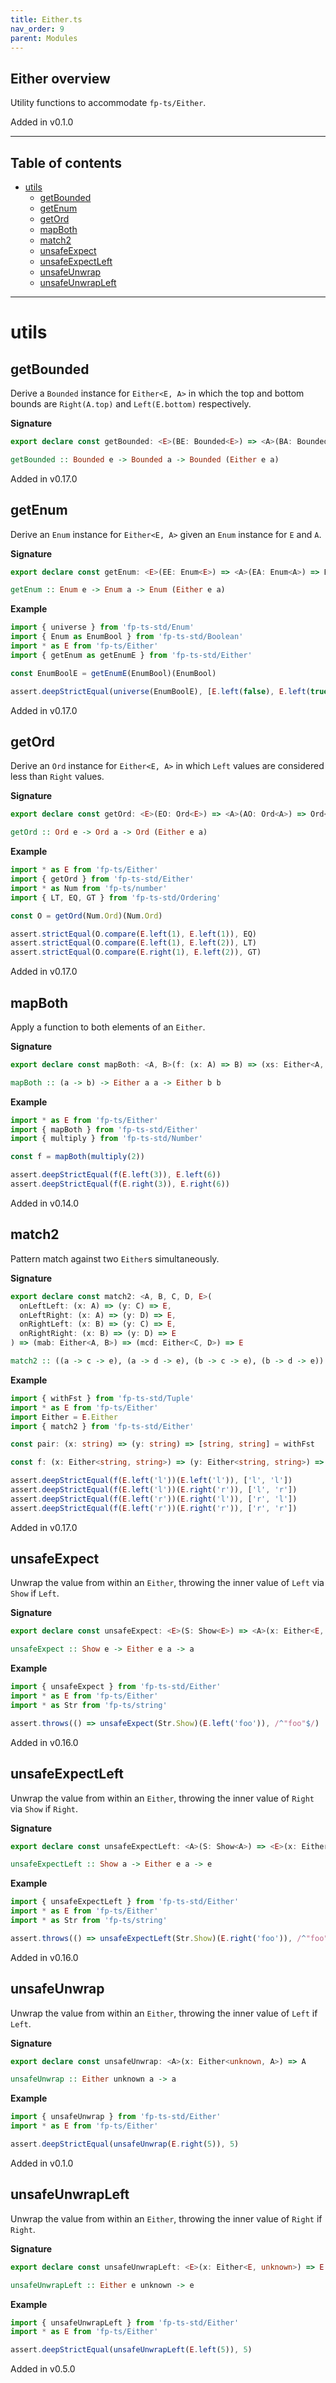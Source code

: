 ```yaml
---
title: Either.ts
nav_order: 9
parent: Modules
---
```


## Either overview

Utility functions to accommodate `fp-ts/Either`.

Added in v0.1.0

---

<h2 class="text-delta">Table of contents</h2>

- [utils](#utils)
  - [getBounded](#getbounded)
  - [getEnum](#getenum)
  - [getOrd](#getord)
  - [mapBoth](#mapboth)
  - [match2](#match2)
  - [unsafeExpect](#unsafeexpect)
  - [unsafeExpectLeft](#unsafeexpectleft)
  - [unsafeUnwrap](#unsafeunwrap)
  - [unsafeUnwrapLeft](#unsafeunwrapleft)

---

# utils

## getBounded

Derive a `Bounded` instance for `Either<E, A>` in which the top and bottom
bounds are `Right(A.top)` and `Left(E.bottom)` respectively.

**Signature**

```ts
export declare const getBounded: <E>(BE: Bounded<E>) => <A>(BA: Bounded<A>) => Bounded<Either<E, A>>
```

```hs
getBounded :: Bounded e -> Bounded a -> Bounded (Either e a)
```

Added in v0.17.0

## getEnum

Derive an `Enum` instance for `Either<E, A>` given an `Enum` instance for `E`
and `A`.

**Signature**

```ts
export declare const getEnum: <E>(EE: Enum<E>) => <A>(EA: Enum<A>) => Enum<Either<E, A>>
```

```hs
getEnum :: Enum e -> Enum a -> Enum (Either e a)
```

**Example**

```ts
import { universe } from 'fp-ts-std/Enum'
import { Enum as EnumBool } from 'fp-ts-std/Boolean'
import * as E from 'fp-ts/Either'
import { getEnum as getEnumE } from 'fp-ts-std/Either'

const EnumBoolE = getEnumE(EnumBool)(EnumBool)

assert.deepStrictEqual(universe(EnumBoolE), [E.left(false), E.left(true), E.right(false), E.right(true)])
```

Added in v0.17.0

## getOrd

Derive an `Ord` instance for `Either<E, A>` in which `Left` values are
considered less than `Right` values.

**Signature**

```ts
export declare const getOrd: <E>(EO: Ord<E>) => <A>(AO: Ord<A>) => Ord<Either<E, A>>
```

```hs
getOrd :: Ord e -> Ord a -> Ord (Either e a)
```

**Example**

```ts
import * as E from 'fp-ts/Either'
import { getOrd } from 'fp-ts-std/Either'
import * as Num from 'fp-ts/number'
import { LT, EQ, GT } from 'fp-ts-std/Ordering'

const O = getOrd(Num.Ord)(Num.Ord)

assert.strictEqual(O.compare(E.left(1), E.left(1)), EQ)
assert.strictEqual(O.compare(E.left(1), E.left(2)), LT)
assert.strictEqual(O.compare(E.right(1), E.left(2)), GT)
```

Added in v0.17.0

## mapBoth

Apply a function to both elements of an `Either`.

**Signature**

```ts
export declare const mapBoth: <A, B>(f: (x: A) => B) => (xs: Either<A, A>) => Either<B, B>
```

```hs
mapBoth :: (a -> b) -> Either a a -> Either b b
```

**Example**

```ts
import * as E from 'fp-ts/Either'
import { mapBoth } from 'fp-ts-std/Either'
import { multiply } from 'fp-ts-std/Number'

const f = mapBoth(multiply(2))

assert.deepStrictEqual(f(E.left(3)), E.left(6))
assert.deepStrictEqual(f(E.right(3)), E.right(6))
```

Added in v0.14.0

## match2

Pattern match against two `Either`s simultaneously.

**Signature**

```ts
export declare const match2: <A, B, C, D, E>(
  onLeftLeft: (x: A) => (y: C) => E,
  onLeftRight: (x: A) => (y: D) => E,
  onRightLeft: (x: B) => (y: C) => E,
  onRightRight: (x: B) => (y: D) => E
) => (mab: Either<A, B>) => (mcd: Either<C, D>) => E
```

```hs
match2 :: ((a -> c -> e), (a -> d -> e), (b -> c -> e), (b -> d -> e)) -> Either a b -> Either c d -> e
```

**Example**

```ts
import { withFst } from 'fp-ts-std/Tuple'
import * as E from 'fp-ts/Either'
import Either = E.Either
import { match2 } from 'fp-ts-std/Either'

const pair: (x: string) => (y: string) => [string, string] = withFst

const f: (x: Either<string, string>) => (y: Either<string, string>) => [string, string] = match2(pair, pair, pair, pair)

assert.deepStrictEqual(f(E.left('l'))(E.left('l')), ['l', 'l'])
assert.deepStrictEqual(f(E.left('l'))(E.right('r')), ['l', 'r'])
assert.deepStrictEqual(f(E.left('r'))(E.right('l')), ['r', 'l'])
assert.deepStrictEqual(f(E.left('r'))(E.right('r')), ['r', 'r'])
```

Added in v0.17.0

## unsafeExpect

Unwrap the value from within an `Either`, throwing the inner value of `Left`
via `Show` if `Left`.

**Signature**

```ts
export declare const unsafeExpect: <E>(S: Show<E>) => <A>(x: Either<E, A>) => A
```

```hs
unsafeExpect :: Show e -> Either e a -> a
```

**Example**

```ts
import { unsafeExpect } from 'fp-ts-std/Either'
import * as E from 'fp-ts/Either'
import * as Str from 'fp-ts/string'

assert.throws(() => unsafeExpect(Str.Show)(E.left('foo')), /^"foo"$/)
```

Added in v0.16.0

## unsafeExpectLeft

Unwrap the value from within an `Either`, throwing the inner value of `Right`
via `Show` if `Right`.

**Signature**

```ts
export declare const unsafeExpectLeft: <A>(S: Show<A>) => <E>(x: Either<E, A>) => E
```

```hs
unsafeExpectLeft :: Show a -> Either e a -> e
```

**Example**

```ts
import { unsafeExpectLeft } from 'fp-ts-std/Either'
import * as E from 'fp-ts/Either'
import * as Str from 'fp-ts/string'

assert.throws(() => unsafeExpectLeft(Str.Show)(E.right('foo')), /^"foo"$/)
```

Added in v0.16.0

## unsafeUnwrap

Unwrap the value from within an `Either`, throwing the inner value of `Left`
if `Left`.

**Signature**

```ts
export declare const unsafeUnwrap: <A>(x: Either<unknown, A>) => A
```

```hs
unsafeUnwrap :: Either unknown a -> a
```

**Example**

```ts
import { unsafeUnwrap } from 'fp-ts-std/Either'
import * as E from 'fp-ts/Either'

assert.deepStrictEqual(unsafeUnwrap(E.right(5)), 5)
```

Added in v0.1.0

## unsafeUnwrapLeft

Unwrap the value from within an `Either`, throwing the inner value of `Right`
if `Right`.

**Signature**

```ts
export declare const unsafeUnwrapLeft: <E>(x: Either<E, unknown>) => E
```

```hs
unsafeUnwrapLeft :: Either e unknown -> e
```

**Example**

```ts
import { unsafeUnwrapLeft } from 'fp-ts-std/Either'
import * as E from 'fp-ts/Either'

assert.deepStrictEqual(unsafeUnwrapLeft(E.left(5)), 5)
```

Added in v0.5.0
